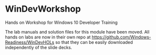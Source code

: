 ﻿

# WinDevWorkshop
Hands on Workshop for Windows 10 Developer Training


The lab manuals and solution files for this module have been moved.
All hands on labs are now in their own repo at https://github.com/Windows-Readiness/WinDevHOLs so that they can be easily downloaded independently of the slide decks.